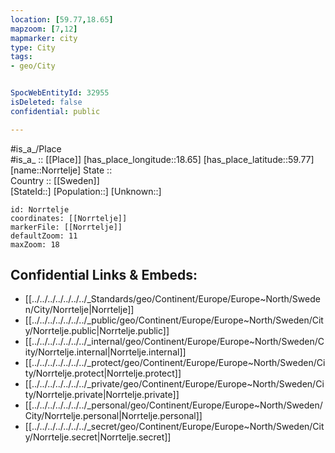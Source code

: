 ```yaml
---
location: [59.77,18.65] 
mapzoom: [7,12] 
mapmarker: city 
type: City
tags:
- geo/City


SpocWebEntityId: 32955
isDeleted: false
confidential: public

---
```

#is_a_/Place  
#is_a_ :: [[Place]] 
[has_place_longitude::18.65] 
[has_place_latitude::59.77] 
[name::Norrtelje] 
State ::  
Country :: [[Sweden]]  
[StateId::] 
[Population::] 
[Unknown::] 


```leaflet
id: Norrtelje
coordinates: [[Norrtelje]] 
markerFile: [[Norrtelje]] 
defaultZoom: 11 
maxZoom: 18
```


## Confidential Links & Embeds: 
- [[../../../../../../../_Standards/geo/Continent/Europe/Europe~North/Sweden/City/Norrtelje|Norrtelje]] 
- [[../../../../../../../_public/geo/Continent/Europe/Europe~North/Sweden/City/Norrtelje.public|Norrtelje.public]] 
- [[../../../../../../../_internal/geo/Continent/Europe/Europe~North/Sweden/City/Norrtelje.internal|Norrtelje.internal]] 
- [[../../../../../../../_protect/geo/Continent/Europe/Europe~North/Sweden/City/Norrtelje.protect|Norrtelje.protect]] 
- [[../../../../../../../_private/geo/Continent/Europe/Europe~North/Sweden/City/Norrtelje.private|Norrtelje.private]] 
- [[../../../../../../../_personal/geo/Continent/Europe/Europe~North/Sweden/City/Norrtelje.personal|Norrtelje.personal]] 
- [[../../../../../../../_secret/geo/Continent/Europe/Europe~North/Sweden/City/Norrtelje.secret|Norrtelje.secret]] 

